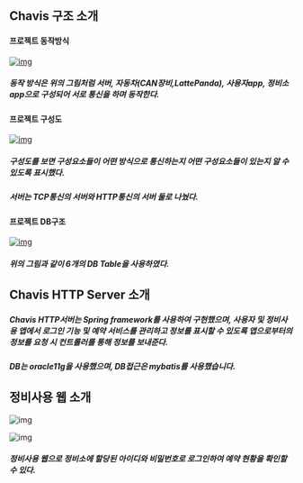 ## Chavis 구조 소개

#### **프로젝트 동작방식**

[![img](https://postfiles.pstatic.net/MjAxOTEwMThfMjU2/MDAxNTcxMzY1NDMzODIz.Kku3-43jmE-HI_5HBA3x_W1RLeX5I_7k8Vm_9ISimJUg.z0B3LW85OwXnDMOoJ9tmUQbR0w70oSv0Rq1IV0IUfIYg.PNG.ehdwnd02/image.png?type=w773)](https://blog.naver.com/PostView.nhn?blogId=ehdwnd02&logNo=221681605957&categoryNo=26&parentCategoryNo=0&viewDate=&currentPage=1&postListTopCurrentPage=1&from=postView&userTopListOpen=true&userTopListCount=5&userTopListManageOpen=false&userTopListCurrentPage=1#)

##### 동작 방식은 위의 그림처럼 서버, 자동차(CAN장비,LattePanda), 사용자app, 정비소app으로 구성되어 서로 통신을 하며 동작한다.



#### **프로젝트 구성도**

[![img](https://postfiles.pstatic.net/MjAxOTEwMThfMjI3/MDAxNTcxMzY1MzA3NzE3.FBdo9jmRFoLEV5On6_Pn8L5e6E6wSN63YPgYcEDxCjcg.2Ldytt8JNhM9qz54QXBELmpZTtTwtmVyIM5HMk7-23wg.PNG.ehdwnd02/image.png?type=w773)](https://blog.naver.com/PostView.nhn?blogId=ehdwnd02&logNo=221681605957&categoryNo=26&parentCategoryNo=0&viewDate=&currentPage=1&postListTopCurrentPage=1&from=postView&userTopListOpen=true&userTopListCount=5&userTopListManageOpen=false&userTopListCurrentPage=1#)

##### 구성도를 보면 구성요소들이 어떤 방식으로 통신하는지 어떤 구성요소들이 있는지 알 수 있도록 표시했다.

##### 서버는 TCP통신의 서버와 HTTP통신의 서버 둘로 나눴다.



#### **프로젝트 DB구조**

[![img](https://postfiles.pstatic.net/MjAxOTEwMThfMTYx/MDAxNTcxMzc3OTYyNzU3.y1RT-ca07QXIH6gKUuNNI3tP2I2KuKLnG-9EhlVa-2gg.jQtrg_OHE41J-Ngjm3QZis31zDc_Ajf7w7FVK1rHgmYg.PNG.ehdwnd02/image.png?type=w773)](https://blog.naver.com/PostView.nhn?blogId=ehdwnd02&logNo=221681605957&categoryNo=26&parentCategoryNo=0&viewDate=&currentPage=1&postListTopCurrentPage=1&from=postView&userTopListOpen=true&userTopListCount=5&userTopListManageOpen=false&userTopListCurrentPage=1#)

##### 위의 그림과 같이 6개의 DB Table을 사용하였다.



## Chavis HTTP Server 소개

##### Chavis HTTP서버는 Spring framework를 사용하여 구현했으며, 사용자 및 정비사용 앱에서 로그인 기능 및 예약 서비스를 관리하고 정보를 표시할 수 있도록 앱으로부터의 정보를 요청 시 컨트롤러를 통해 정보를 보내준다.

##### DB는 oracle11g을 사용했으며, DB접근은 mybatis를 사용했습니다.





## **정비사용 웹 소개**

![img](https://postfiles.pstatic.net/MjAxOTEwMThfMTU4/MDAxNTcxMzc4MjYyMDQ0.vKtTJxCp-XYqGaegWvywnbv3_QTgSJc0Yiv53NP9x24g.5YE2SYfIjH0XSCBw5BD0g5U0MjBdXy-jletUkOv-B28g.PNG.ehdwnd02/image.png?type=w773)

![img](https://postfiles.pstatic.net/MjAxOTEwMThfNyAg/MDAxNTcxMzc4MjkzOTM1.B5spbdRw10xTBDy-ktitjBdmoeObsJjdoh8w3ChAF2Yg.LTHf4VH4NIU7MdjUybdFIBt3OCUQKPlwl11lKcpbtZAg.PNG.ehdwnd02/image.png?type=w773)

##### 정비사용 웹으로 정비소에 할당된 아이디와 비밀번호로 로그인하여 예약 현황을 확인할 수 있다.